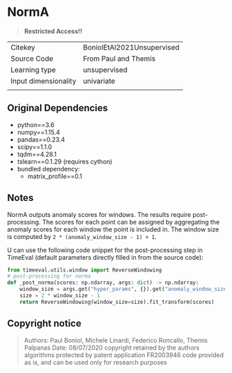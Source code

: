 # NormA

> **Restricted Access!!**

|||
| :--- | :--- |
| Citekey | BoniolEtAl2021Unsupervised |
| Source Code | From Paul and Themis |
| Learning type | unsupervised |
| Input dimensionality | univariate |
|||

## Original Dependencies

- python==3.6
- numpy==1.15.4
- pandas==0.23.4
- scipy==1.1.0
- tqdm==4.28.1
- tslearn==0.1.29 (requires cython)
- bundled dependency:
  - matrix_profile==0.1

## Notes

NormA outputs anomaly scores for windows.
The results require post-processing.
The scores for each point can be assigned by aggregating the anomaly scores for each window the point is included in.
The window size is computed by `2 * (anomaly_window_size - 1) + 1`.

U can use the following code snippet for the post-processing step in TimeEval (default parameters directly filled in from the source code):

<!--BEGIN:timeeval-post-->
```python
from timeeval.utils.window import ReverseWindowing
# post-processing for norma
def _post_norma(scores: np.ndarray, args: dict) -> np.ndarray:
    window_size = args.get("hyper_params", {}).get("anomaly_window_size", 20)
    size = 2 * window_size - 1
    return ReverseWindowing(window_size=size).fit_transform(scores)
```
<!--END:timeeval-post-->

## Copyright notice

> Authors: Paul Boniol, Michele Linardi, Federico Roncallo, Themis Palpanas
> Date: 08/07/2020
> copyright retained by the authors
> algorithms protected by patent application FR2003946
> code provided as is, and can be used only for research purposes
